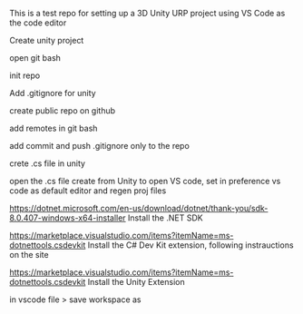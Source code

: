 This is a test repo for setting up a 3D Unity URP project using VS Code as the code editor

Create unity project

open git bash

init repo

Add .gitignore for unity

create public repo on github

add remotes in git bash

add commit and push .gitignore only to the repo

crete .cs file in unity

open the .cs file create from Unity to open VS code, set in preference vs code as default editor and regen proj files

https://dotnet.microsoft.com/en-us/download/dotnet/thank-you/sdk-8.0.407-windows-x64-installer
Install the .NET SDK

https://marketplace.visualstudio.com/items?itemName=ms-dotnettools.csdevkit
Install the C# Dev Kit extension, following instrauctions on the site

https://marketplace.visualstudio.com/items?itemName=ms-dotnettools.csdevkit
Install the Unity Extension

in vscode file > save workspace as